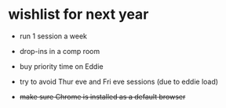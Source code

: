 # wishlist for next year

- run 1 session a week
- drop-ins in a comp room


- buy priority time on Eddie
- try to avoid Thur eve and Fri eve sessions (due to eddie load)


- ~~make sure Chrome is installed as a default browser~~
